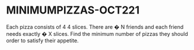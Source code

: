 # MINIMUMPIZZAS-OCT221
Each pizza consists of  4 4 slices. There are  � N friends and each friend needs exactly  � X slices.  Find the minimum number of pizzas they should order to satisfy their appetite.
